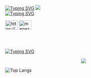 <a href="https://git.io/typing-svg"><img src="https://readme-typing-svg.demolab.com?font=Fira+Code&weight=900&size=30&pause=1000&color=8953F7&center=falso&vCenter=falso&repeat=verdadeiro&width=650&height=65&lines=Ol%C3%A1+sou+o+Guilherme%2C+Bem+vindo!" alt="Typing SVG" /></a>
<img src="https://media.licdn.com/dms/image/D4D16AQHPD7Qd72uVAA/profile-displaybackgroundimage-shrink_350_1400/0/1694622367549?e=1700092800&v=beta&t=WyGJZwl96UwGVpEd7W3440MnTUASqzY6hE5nkjSUQpQ" />
<br>
<a href="https://git.io/typing-svg"><img src="https://readme-typing-svg.demolab.com?font=Fira+Code&size=23&pause=1000&color=845BE6&center=verdadeiro&vCenter=verdadeiro&repeat=verdadeiro&width=435&height=40&lines=Conecte-se+comigo%3A" alt="Typing SVG" /></a>
<p align="left">
<a href="https://linkedin.com/in/https://www.linkedin.com/in/rosamenezes/" target="blank"><img align="center" src="https://raw.githubusercontent.com/rahuldkjain/github-profile-readme-generator/master/src/images/icons/Social/linked-in-alt.svg" alt="https://www.linkedin.com/in/rosamenezes/" height="30" width="40" /></a>
<a href="https://instagram.com/menezes8g" target="blank"><img align="center" src="https://raw.githubusercontent.com/rahuldkjain/github-profile-readme-generator/master/src/images/icons/Social/instagram.svg" alt="menezes8g" height="30" width="40" /></a>
</p>
<br>
<br>

<a href="https://git.io/typing-svg"><img src="https://readme-typing-svg.demolab.com?font=Fira+Code&size=23&pause=1000&color=845BE6&center=verdadeiro&vCenter=verdadeiro&repeat=verdadeiro&width=435&lines=Stacks%3A" alt="Typing SVG" /></a>

<p align="center">
  <a href="https://skillicons.dev">
    <img src="https://skillicons.dev/icons?i=react,ts,js,html,css,tailwind,vite,redux,py,nodejs,vscode,mysql,express,docker,java,sequelize,maven,linux,jest,idea,vscode,git,github,figma&perline=12" />
  </a>
</p>

![Top Langs](https://github-readme-stats.vercel.app/api/top-langs/?username=anuraghazra&langs_count=8)

